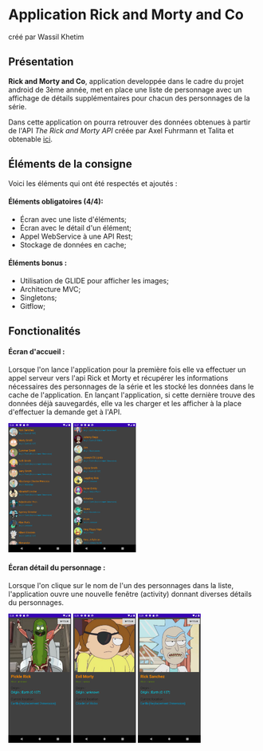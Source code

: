 # Application Rick and Morty and Co
créé par Wassil Khetim

## Présentation

**Rick and Morty and Co**, application developpée dans le cadre du projet android de 3ème année, met en place une liste de personnage avec un affichage de détails supplémentaires pour chacun des personnages de la série.

Dans cette application on pourra retrouver des données obtenues à partir de l'API *The Rick and Morty API* créée par Axel Fuhrmann et Talita et obtenable [ici](https://rickandmortyapi.com/).

## Éléments de la consigne

Voici les éléments qui ont été respectés et ajoutés :

#### Éléments obligatoires (4/4):

- Écran avec une liste d'éléments;
- Écran avec le détail d'un élément;
- Appel WebService à une API Rest;
- Stockage de données en cache;

#### Éléments bonus :

- Utilisation de GLIDE pour afficher les images;
- Architecture MVC;
- Singletons;
- Gitflow;

## Fonctionalités

#### Écran d'accueil :

Lorsque l'on lance l'application pour la première fois elle va effectuer un appel serveur vers l'api Rick et Morty et récupérer les informations nécessaires des personnages de la série et les stocké les données dans le cache de l'application. En lançant l'application, si cette dernière trouve des données déjà sauvegardés, elle va les charger et les afficher à la place d'effectuer la demande get à l'API.

<p float="left">
  <img src=https://github.com/Wassangota/Android3A/blob/master/Screenshots/Screenshot_1590081995.png width=25%>
  <img src=https://github.com/Wassangota/Android3A/blob/master/Screenshots/Screenshot_1590082067.png width=25%>
</p>

#### Écran détail du personnage :

Lorsque l'on clique sur le nom de l'un des personnages dans la liste, l'application ouvre une nouvelle fenêtre (activity) donnant diverses détails du personnages.

<p float="left">
  <img src=https://github.com/Wassangota/Android3A/blob/master/Screenshots/Screenshot_1590082126.png width=25%>
  <img src=https://github.com/Wassangota/Android3A/blob/master/Screenshots/Screenshot_1590082151.png width=25%>
  <img src=https://github.com/Wassangota/Android3A/blob/master/Screenshots/Screenshot_1590082160.png width=25%>
</p>
